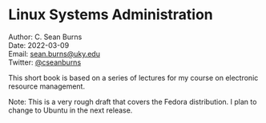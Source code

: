 # Linux Systems Administration

Author: C. Sean Burns  
Date: 2022-03-09  
Email: [sean.burns@uky.edu](sean.burns@uky.edu)  
Twitter: [@cseanburns](https://twitter.com/cseanburns)

This short book is based on a series of lectures for my course on electronic resource management.

Note: This is a very rough draft that covers the Fedora distribution. I plan to change to Ubuntu in the next release.
